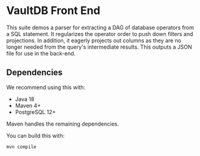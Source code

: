 # VaultDB Front End

This suite demos a parser for extracting a DAG of database operators from a SQL statement.   It regularizes the operator order to push down filters and projections.  In addition, it eagerly projects out columns as they are no longer needed from the query's intermediate results.  This outputs a JSON file for use in the back-end.


## Dependencies

We recommend using this with:
* Java 18
* Maven 4+
* PostgreSQL 12+

Maven handles the remaining dependencies.

You can build this with:

```
mvn compile
```
